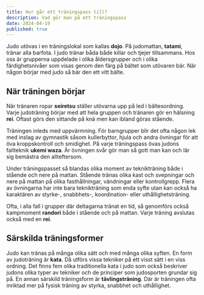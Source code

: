 ```yaml
---
title: Hur går ett träningspass till?
description: Vad gör man på ett träningspass
date: 2024-04-19
published: true
---
```


Judo utövas i en träningslokal som kallas **dojo**. På judomattan, **tatami**, tränar alla barfota. I judo tränar båda både killar och tjejer tillsammans. Hos oss är grupperna uppdelade i olika åldersgrupper och i olika färdighetsnivåer som visas genom den färg på bältet som utövaren bär. När någon börjar med judo så bär den ett vitt bälte.

## När träningen börjar

När tränaren ropar **seiretsu** ställer utövarna upp på led i bältesordning. Varje judoträning börjar med att hela gruppen och tränaren gör en hälsning **rei**. Oftast görs den sittande på knä men kan ibland göras stående.

Träningen inleds med uppvärmning. För barngrupper blir det ofta någon lek med inslag av gymnastik såsom kullerbyttor, hjula och andra övningar för att öva kroppskontroll och smidighet. På varje träningspass övas judons fallteknik **ukemi waza**. Är övningen svår gör man så gott man kan och lär sig bemästra den allteftersom.

Under träningspasset så blandas olika moment av teknikträning både i stående och nere på mattan. Stående tränas olika kast och svepningar och nere på mattan på olika fasthållningar, vändningar eller kontrollgrepp. Flera av övningarna har inte bara teknikträning som enda syfte utan kan också ha karaktären av styrke-, snabbhets-, koordination- eller uthållighetsträning.

Ofta, i alla fall i grupper där deltagarna tränat en tid, så genomförs också kampmoment **randori** både i stående och på mattan.
Varje träning avslutas också med en **rei**.

## Särskilda träningsformer

Judo kan tränas på många olika sätt och med många olika syften. En form av judoträning är **kata**. Då utförs vissa tekniker på ett visst sätt i en viss ordning. Det finns fem olika traditionella kata i judo som också beskriver judons olika typer av tekniker och de principer som judosporten grundar sig på. En annan särskild träningsform är **tävlingsträning**. Där är träningen ofta inriktad mer på fysisk träning av styrka, snabbhet och uthållighet.
